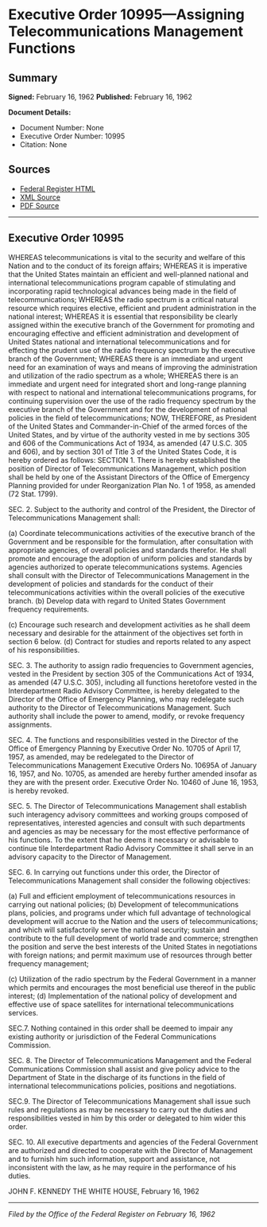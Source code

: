 # Executive Order 10995—Assigning Telecommunications Management Functions

## Summary

**Signed:** February 16, 1962
**Published:** February 16, 1962

**Document Details:**
- Document Number: None
- Executive Order Number: 10995
- Citation: None

## Sources
- [Federal Register HTML](https://www.presidency.ucsb.edu/documents/executive-order-10995-assigning-telecommunications-management-functions)
- [XML Source](None)
- [PDF Source](None)

---

## Executive Order 10995

WHEREAS telecommunications is vital to the security and welfare of this Nation and to the conduct of its foreign affairs;
WHEREAS it is imperative that the United States maintain an efficient and well-planned national and international telecommunications program capable of stimulating and incorporating rapid technological advances being made in the field of telecommunications;
WHEREAS the radio spectrum is a critical natural resource which requires elective, efficient and prudent administration in the national interest;
WHEREAS it is essential that responsibility be clearly assigned within the executive branch of the Government for promoting and encouraging effective and efficient administration and development of United States national and international telecommunications and for effecting the prudent use of the radio frequency spectrum by the executive branch of the Government;
WHEREAS there is an immediate and urgent need for an examination of ways and means of improving the administration and utilization of the radio spectrum as a whole;
WHEREAS there is an immediate and urgent need for integrated short and long-range planning with respect to national and international telecommunications programs, for continuing supervision over the use of the radio frequency spectrum by the executive branch of the Government and for the development of national policies in the field of telecommunications;
NOW, THEREFORE, as President of the United States and Commander-in-Chief of the armed forces of the United States, and by virtue of the authority vested in me by sections 305 and 606 of the Communications Act of 1934, as amended (47 U.S.C. 305 and 606), and by section 301 of Title 3 of the United States Code, it is hereby ordered as follows:
SECTION 1. There is hereby established the position of Director of Telecommunications Management, which position shall be held by one of the Assistant Directors of the Office of Emergency Planning provided for under Reorganization Plan No. 1 of 1958, as amended (72 Stat. 1799).

SEC. 2. Subject to the authority and control of the President, the Director of Telecommunications Management shall:

(a) Coordinate telecommunications activities of the executive branch of the Government and be responsible for the formulation, after consultation with appropriate agencies, of overall policies and standards therefor. He shall promote and encourage the adoption of uniform policies and standards by agencies authorized to operate telecommunications systems. Agencies shall consult with the Director of Telecommunications Management in the development of policies and standards for the conduct of their telecommunications activities within the overall policies of the executive branch.
(b) Develop data with regard to United States Government frequency requirements.

(c) Encourage such research and development activities as he shall deem necessary and desirable for the attainment of the objectives set forth in section 6 below.
(d) Contract for studies and reports related to any aspect of his responsibilities.

SEC. 3. The authority to assign radio frequencies to Government agencies, vested in the President by section 305 of the Communications Act of 1934, as amended (47 U.S.C. 305), including all functions heretofore vested in the Interdepartment Radio Advisory Committee, is hereby delegated to the Director of the Office of Emergency Planning, who may redelegate such authority to the Director of Telecommunications Management. Such authority shall include the power to amend, modify, or revoke frequency assignments.

SEC. 4. The functions and responsibilities vested in the Director of the Office of Emergency Planning by Executive Order No. 10705 of April 17, 1957, as amended, may be redelegated to the Director of Telecommunications Management Executive Orders No. 10695A of January 16, 1957, and No. 10705, as amended are hereby further amended insofar as they are with the present order. Executive Order No. 10460 of June 16, 1953, is hereby revoked.

SEC. 5. The Director of Telecommunications Management shall establish such interagency advisory committees and working groups composed of representatives, interested agencies and consult with such departments and agencies as may be necessary for the most effective performance of his functions. To the extent that he deems it necessary or advisable to continue tile Interdepartment Radio Advisory Committee it shall serve in an advisory capacity to the Director of Management.

SEC. 6. In carrying out functions under this order, the Director of Telecommunications Management shall consider the following objectives:

(a) Full and efficient employment of telecommunications resources in carrying out national policies;
(b) Development of telecommunications plans, policies, and programs under which full advantage of technological development will accrue to the Nation and the users of telecommunications; and which will satisfactorily serve the national security; sustain and contribute to the full development of world trade and commerce; strengthen the position and serve the best interests of the United States in negotiations with foreign nations; and permit maximum use of resources through better frequency management;

(c) Utilization of the radio spectrum by the Federal Government in a manner which permits and encourages the most beneficial use thereof in the public interest;
(d) Implementation of the national policy of development and effective use of space satellites for international telecommunications services.

SEC.7. Nothing contained in this order shall be deemed to impair any existing authority or jurisdiction of the Federal Communications Commission.

SEC. 8. The Director of Telecommunications Management and the Federal Communications Commission shall assist and give policy advice to the Department of State in the discharge of its functions in the field of international telecommunications policies, positions and negotiations.

SEC.9. The Director of Telecommunications Management shall issue such rules and regulations as may be necessary to carry out the duties and responsibilities vested in him by this order or delegated to him wider this order.

SEC. 10. All executive departments and agencies of the Federal Government are authorized and directed to cooperate with the Director of Management and to furnish him such information, support and assistance, not inconsistent with the law, as he may require in the performance of his duties.

JOHN F. KENNEDY
THE WHITE HOUSE,
February 16, 1962

---

*Filed by the Office of the Federal Register on February 16, 1962*
